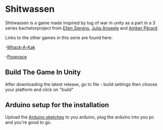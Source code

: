 # Shitwassen
Shitwassen is a game made inspired by tug of war in unity as a part in a 3 series bachelorproject from [Ellen Sierens](https://www.sierensellen.be/ "Ellen Sierens Portfolio"), [Julia Anseele](https://juliaanseele.myportfolio.com/ "Julia Anseele Protfolio") and [Amber Pérard](http://amberperard-devine.be/ "Amber Perard Portfolio"). 

Links to the other games in this serie are found here:

-[Whack-A-Kak](https://github.com/Moongirl1207/Whack-A-Kak)

-[Pooprace](https://github.com/Moongirl1207/Pooprace)

## Build The Game In Unity
After downloading the latest release, go to file -  build settings then choose your platform and click on "build"


## Arduino setup for the installation
Upload the [Arduino sketches](https://github.com/Moongirl1207/Shitwassen/tree/develop/arduino) to you arduino, plug the arduino into you pc and you're good to go.
